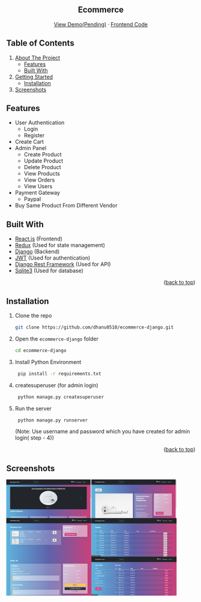 <div id="top"></div>
<div align="center">
  <h2 align="center">Ecommerce</h2>
  <p align="center">
    <a href="#" target="_blank">View Demo(Pending)</a>
    ·
    <a href="https://github.com/dhanu0510/ecommerce-django-frontend.git" target="_blank">Frontend Code</a>
  </p>
</div>

  <h2>Table of Contents</h2>
  <ol>
    <li>
      <a href="#about-the-project">About The Project</a>
      <ul>
        <li><a href="#features">Features</a></li>
        <li><a href="#built-with">Built With</a></li>
      </ul>
    </li>
    <li>
      <a href="#getting-started">Getting Started</a>
      <ul>
        <li><a href="#installation">Installation</a></li>
      </ul>
    </li>
    <li>
        <a href="#screenshots">Screenshots</a>
    </li>
  </ol>

## Features

- User Authentication
  - Login
  - Register
- Create Cart
- Admin Panel
  - Create Product
  - Update Product
  - Delete Product
  - View Products
  - View Orders
  - View Users
- Payment Gateway
  - Paypal
- Buy Same Product From Different Vendor

## Built With

- [React.js](https://reactjs.org/) (Frontend)
- [Redux](https://redux.js.org/) (Used for state management)
- [Django](https://www.djangoproject.com/) (Backend)
- [JWT](https://jwt.io/) (Used for authentication)
- [Django Rest Framework](https://www.django-rest-framework.org/) (Used for API)
- [Sqlite3](https://www.sqlite.org/) (Used for database)

<p align="right">(<a href="#top">back to top</a>)</p>

## Installation

1. Clone the repo
   ```sh
   git clone https://github.com/dhanu0510/ecommerce-django.git
   ```
2. Open the `ecommerce-django` folder
   ```sh
   cd ecommerce-django
   ```
3. Install Python Environment
   ```sh
    pip install -r requirements.txt
   ```
4. createsuperuser (for admin login)
   ```sh
    python manage.py createsuperuser
   ```
5. Run the server
   ```sh
    python manage.py runserver
   ```
   (Note: Use username and password which you have created for admin login( step - 4))

<p align="right">(<a href="#top">back to top</a>)</p>

## Screenshots

<div style="display:flex;flex-wrap: wrap;">
    <img src="static/images/screenshots/Home.png" width="45%">
    <img src="static/images/screenshots/ProductScreen.png" width="45%">
    <img src="static/images/screenshots/Cart.png" width="45%">
    <img src="static/images/screenshots/OrdersScreen.png" width="45%">
    <img src="static/images/screenshots/PaymentScreen.png" width="45%">
    <img src="static/images/screenshots/UserProfile.png" width="45%">
</div>
